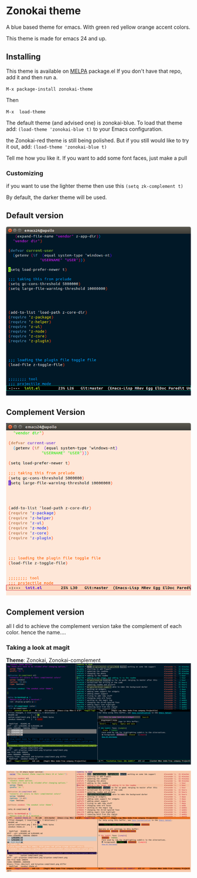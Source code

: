 # Zonokai theme
A blue based theme for emacs. With green red yellow orange accent colors.

This theme is made for emacs 24 and up.

## Installing
This theme is available on [MELPA](http://melpa.milkbox.net) package.el
If you don't have that repo, add it and then run a.

`M-x package-install zonokai-theme`

Then

`M-x  load-theme`

The default theme (and advised one) is zonokai-blue. To load that
theme add:
`(load-theme 'zonokai-blue t)`
to your Emacs configuration.

the Zonokai-red theme is still being polished. But if you still would like
to try it out, add:
`(load-theme 'zonokai-blue t)`

Tell me how you like it. If you want to add some font faces, just make a pull




### Customizing
if you want to use the lighter theme then use this
`(setq zk-complement t)`

By default, the darker theme will be used.

## Default version
![zonokai image](https://github.com/ZehCnaS34/zonokai-emacs/raw/master/syntax.png)


## Complement Version
![zonokai image](https://github.com/ZehCnaS34/zonokai-emacs/raw/master/syntax-compliment.png)


## Complement version
all I did to achieve the complement version take the complement of each color.
hence the name....


### Taking a look at magit
**Theme**: Zonokai, Zonokai-complement
![zonokai image](https://github.com/ZehCnaS34/zonokai-emacs/raw/master/magit.png)


![zonokai image](https://github.com/ZehCnaS34/zonokai-emacs/raw/master/magit-compliment.png)
